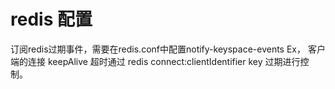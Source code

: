# redis 配置

订阅redis过期事件，需要在redis.conf中配置notify-keyspace-events Ex，
客户端的连接 keepAlive 超时通过 redis connect:clientIdentifier key 过期进行控制。
